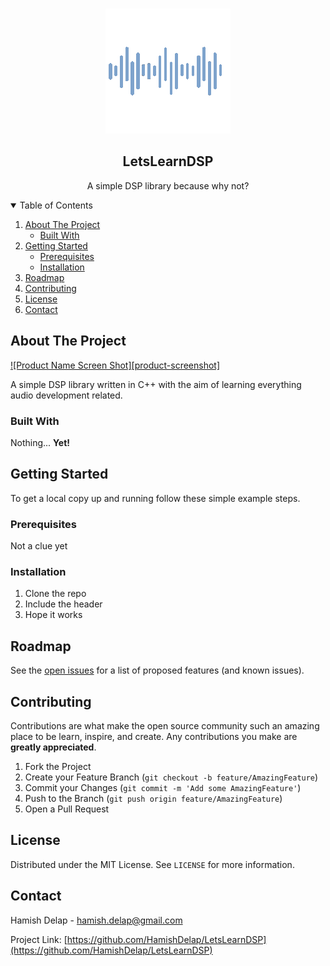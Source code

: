 

<!-- PROJECT LOGO -->
<br />
<p align="center">
  <a href="https://github.com/othneildrew/Best-README-Template">
    <img src="logo1.png" alt="Logo" width="200" height="200">
  </a>

  <h2 align="center"> LetsLearnDSP </h2>

  <p align="center">
    A simple DSP library because why not?
  </p>
</p>



<!-- TABLE OF CONTENTS -->
<details open="open">
  <summary>Table of Contents</summary>
  <ol>
    <li>
      <a href="#about-the-project">About The Project</a>
      <ul>
        <li><a href="#built-with">Built With</a></li>
      </ul>
    </li>
    <li>
      <a href="#getting-started">Getting Started</a>
      <ul>
        <li><a href="#prerequisites">Prerequisites</a></li>
        <li><a href="#installation">Installation</a></li>
      </ul>
    </li>
    <li><a href="#roadmap">Roadmap</a></li>
    <li><a href="#contributing">Contributing</a></li>
    <li><a href="#license">License</a></li>
    <li><a href="#contact">Contact</a></li>
  </ol>
</details>



<!-- ABOUT THE PROJECT -->
## About The Project

[![Product Name Screen Shot][product-screenshot]](https://example.com)

A simple DSP library written in C++ with the aim of learning everything audio development related.

### Built With

Nothing... **Yet!**



<!-- GETTING STARTED -->
## Getting Started

To get a local copy up and running follow these simple example steps.

### Prerequisites

Not a clue yet

### Installation

1. Clone the repo
2. Include the header
3. Hope it works


<!-- ROADMAP -->
## Roadmap

See the [open issues](https://github.com/HamishDelap/LetsLearnDSP) for a list of proposed features (and known issues).



<!-- CONTRIBUTING -->
## Contributing

Contributions are what make the open source community such an amazing place to be learn, inspire, and create. Any contributions you make are **greatly appreciated**.

1. Fork the Project
2. Create your Feature Branch (`git checkout -b feature/AmazingFeature`)
3. Commit your Changes (`git commit -m 'Add some AmazingFeature'`)
4. Push to the Branch (`git push origin feature/AmazingFeature`)
5. Open a Pull Request



<!-- LICENSE -->
## License

Distributed under the MIT License. See `LICENSE` for more information.



<!-- CONTACT -->
## Contact

Hamish Delap - hamish.delap@gmail.com

Project Link: [https://github.com/HamishDelap/LetsLearnDSP](https://github.com/HamishDelap/LetsLearnDSP)


